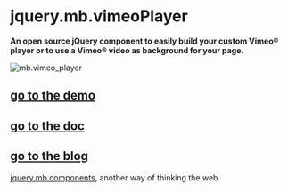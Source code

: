 # jquery.mb.vimeoPlayer

__An open source jQuery component to easily build your custom Vimeo® player or to use a Vimeo® video as background for your page.__

![mb.vimeo_player](http://pupunzi.com/mb.components/mb.vimeoPlayer/vimeoPlayer.jpg)

## [go to the demo](https://pupunzi.com/mb.components/mb.vimeo_player/demo/index.html)
## [go to the doc](https://github.com/pupunzi/jQuery.mb.vimeo_player/wiki/Documentation)
## [go to the blog](https://pupunzi.open-lab.com/mb-jquery-components/)


[jquery.mb.components](http://pupunzi.com/), another way of thinking the web
